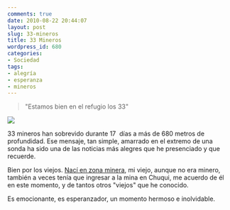 ```yaml
---
comments: true
date: 2010-08-22 20:44:07
layout: post
slug: 33-mineros
title: 33 Mineros
wordpress_id: 680
categories:
- Sociedad
tags:
- alegría
- esperanza
- mineros
---
```


> "Estamos bien en el refugio los 33"


[![](http://www.lnds.net/blog/wp-content/uploads/2010/08/149925321-1.jpg)](http://www.lnds.net/blog/wp-content/uploads/2010/08/149925321-1.jpg)

33 mineros han sobrevido durante 17  días a más de 680 metros de profundidad. Ese mensaje, tan simple, amarrado en el extremo de una sonda ha sido una de las noticias más alegres que he presenciado y que recuerde.

Bien por los viejos. [Nací en zona minera](http://www.lnds.net/blog/2007/08/adios-chuquicamata.html), mi viejo, aunque no era minero, también a veces tenía que ingresar a la mina en Chuqui, me acuerdo de él en este momento, y de tantos otros "viejos" que he conocido.

Es emocionante, es esperanzador, un momento hermoso e inolvidable.
